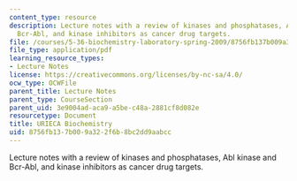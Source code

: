 ```yaml
---
content_type: resource
description: Lecture notes with a review of kinases and phosphatases, Abl kinase and
  Bcr-Abl, and kinase inhibitors as cancer drug targets.
file: /courses/5-36-biochemistry-laboratory-spring-2009/8756fb137b009a322f6b8bc2dd9aabcc_Slides1.pdf
file_type: application/pdf
learning_resource_types:
- Lecture Notes
license: https://creativecommons.org/licenses/by-nc-sa/4.0/
ocw_type: OCWFile
parent_title: Lecture Notes
parent_type: CourseSection
parent_uid: 3e9004ad-aca9-a5be-c48a-2881cf8d082e
resourcetype: Document
title: URIECA Biochemistry
uid: 8756fb13-7b00-9a32-2f6b-8bc2dd9aabcc
---
```

Lecture notes with a review of kinases and phosphatases, Abl kinase and Bcr-Abl, and kinase inhibitors as cancer drug targets.